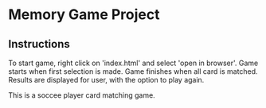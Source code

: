 # Memory Game Project

## Instructions

To start game, right click on 'index.html' and select 'open in browser'. Game starts when first selection is made. Game finishes when all card is matched. Results are displayed for user, with the option to play again. 

This is a soccee player card matching game.
